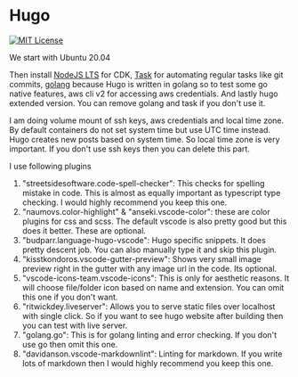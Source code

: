 # Hugo

[![MIT License](https://badgen.now.sh/badge/License/MIT/blue)](https://github.com/apoorvmote/devcontainer/blob/master/License.md)

We start with Ubuntu 20.04

Then install [NodeJS LTS](https://nodejs.org/en/) for CDK, [Task](https://taskfile.dev/#/) for automating regular tasks like git commits, [golang](https://golang.org/dl/) because Hugo is written in golang so to test some go native features, aws cli v2 for accessing aws credentials. And lastly hugo extended version. You can remove golang and task if you don't use it.

I am doing volume mount of ssh keys, aws credentials and local time zone. By default containers do not set system time but use UTC time instead. Hugo creates new posts based on system time. So local time zone is very important. If you don't use ssh keys then you can delete this part.

I use following plugins 

1. "streetsidesoftware.code-spell-checker": This checks for spelling mistake in code. This is almost as equally important as typescript type checking. I would highly recommend you keep this one.
1. "naumovs.color-highlight" & "anseki.vscode-color": these are color plugins for css and scss. The default vscode is also pretty good but this does it better. These are optional.
1. "budparr.language-hugo-vscode": Hugo specific snippets. It does pretty descent job. You can also manually type it and skip this plugin. 
1. "kisstkondoros.vscode-gutter-preview": Shows very small image preview right in the gutter with any image url in the code. Its optional.
1. "vscode-icons-team.vscode-icons": This is only for aesthetic reasons. It will choose file/folder icon based on name and extension. You can omit this one if you don't want.
1. "ritwickdey.liveserver": Allows you to serve static files over localhost with single click. So if you want to see hugo website after building then you can test with live server.
1. "golang.go": This is for golang linting and error checking. If you don't use go then omit this one.
1. "davidanson.vscode-markdownlint": Linting for markdown. If you write lots of markdown then I would highly recommend you keep this one.